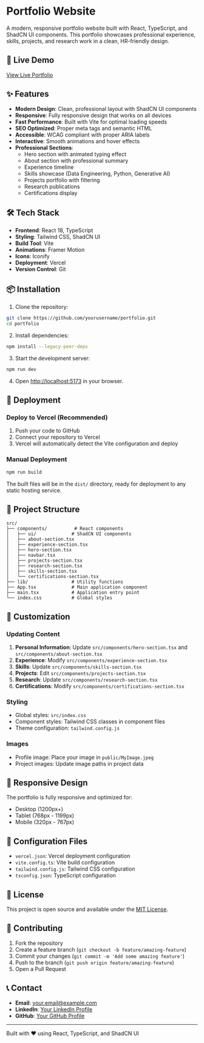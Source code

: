 # Portfolio Website

A modern, responsive portfolio website built with React, TypeScript, and ShadCN UI components. This portfolio showcases professional experience, skills, projects, and research work in a clean, HR-friendly design.

## 🚀 Live Demo

[View Live Portfolio](https://your-portfolio.vercel.app) <!-- Replace with your actual Vercel URL -->

## ✨ Features

- **Modern Design**: Clean, professional layout with ShadCN UI components
- **Responsive**: Fully responsive design that works on all devices
- **Fast Performance**: Built with Vite for optimal loading speeds
- **SEO Optimized**: Proper meta tags and semantic HTML
- **Accessible**: WCAG compliant with proper ARIA labels
- **Interactive**: Smooth animations and hover effects
- **Professional Sections**:
  - Hero section with animated typing effect
  - About section with professional summary
  - Experience timeline
  - Skills showcase (Data Engineering, Python, Generative AI)
  - Projects portfolio with filtering
  - Research publications
  - Certifications display

## 🛠️ Tech Stack

- **Frontend**: React 18, TypeScript
- **Styling**: Tailwind CSS, ShadCN UI
- **Build Tool**: Vite
- **Animations**: Framer Motion
- **Icons**: Iconify
- **Deployment**: Vercel
- **Version Control**: Git

## 📦 Installation

1. Clone the repository:
```bash
git clone https://github.com/yourusername/portfolio.git
cd portfolio
```

2. Install dependencies:
```bash
npm install --legacy-peer-deps
```

3. Start the development server:
```bash
npm run dev
```

4. Open [http://localhost:5173](http://localhost:5173) in your browser.

## 🚀 Deployment

### Deploy to Vercel (Recommended)

1. Push your code to GitHub
2. Connect your repository to Vercel
3. Vercel will automatically detect the Vite configuration and deploy

### Manual Deployment

```bash
npm run build
```

The built files will be in the `dist/` directory, ready for deployment to any static hosting service.

## 📁 Project Structure

```
src/
├── components/          # React components
│   ├── ui/             # ShadCN UI components
│   ├── about-section.tsx
│   ├── experience-section.tsx
│   ├── hero-section.tsx
│   ├── navbar.tsx
│   ├── projects-section.tsx
│   ├── research-section.tsx
│   ├── skills-section.tsx
│   └── certifications-section.tsx
├── lib/                # Utility functions
├── App.tsx             # Main application component
├── main.tsx            # Application entry point
└── index.css           # Global styles
```

## 🎨 Customization

### Updating Content

1. **Personal Information**: Update `src/components/hero-section.tsx` and `src/components/about-section.tsx`
2. **Experience**: Modify `src/components/experience-section.tsx`
3. **Skills**: Update `src/components/skills-section.tsx`
4. **Projects**: Edit `src/components/projects-section.tsx`
5. **Research**: Update `src/components/research-section.tsx`
6. **Certifications**: Modify `src/components/certifications-section.tsx`

### Styling

- Global styles: `src/index.css`
- Component styles: Tailwind CSS classes in component files
- Theme configuration: `tailwind.config.js`

### Images

- Profile image: Place your image in `public/MyImage.jpeg`
- Project images: Update image paths in project data

## 📱 Responsive Design

The portfolio is fully responsive and optimized for:
- Desktop (1200px+)
- Tablet (768px - 1199px)
- Mobile (320px - 767px)

## 🔧 Configuration Files

- `vercel.json`: Vercel deployment configuration
- `vite.config.ts`: Vite build configuration
- `tailwind.config.js`: Tailwind CSS configuration
- `tsconfig.json`: TypeScript configuration

## 📄 License

This project is open source and available under the [MIT License](LICENSE).

## 🤝 Contributing

1. Fork the repository
2. Create a feature branch (`git checkout -b feature/amazing-feature`)
3. Commit your changes (`git commit -m 'Add some amazing feature'`)
4. Push to the branch (`git push origin feature/amazing-feature`)
5. Open a Pull Request

## 📞 Contact

- **Email**: your.email@example.com
- **LinkedIn**: [Your LinkedIn Profile](https://linkedin.com/in/yourprofile)
- **GitHub**: [Your GitHub Profile](https://github.com/yourusername)

---

Built with ❤️ using React, TypeScript, and ShadCN UI